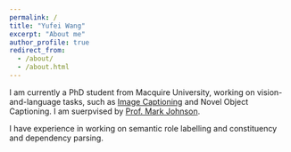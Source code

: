 ```yaml
---
permalink: /
title: "Yufei Wang"
excerpt: "About me"
author_profile: true
redirect_from: 
  - /about/
  - /about.html
---
```


I am currently a PhD student from Macquire University, working on vision-and-language tasks, such as [Image Captioning](https://github.com/zhjohnchan/awesome-image-captioning) and Novel Object Captioning. I am suerpvised by [Prof. Mark Johnson](http://web.science.mq.edu.au/~mjohnson/).

I have experience in working on semantic role labelling and constituency and dependency parsing.  
